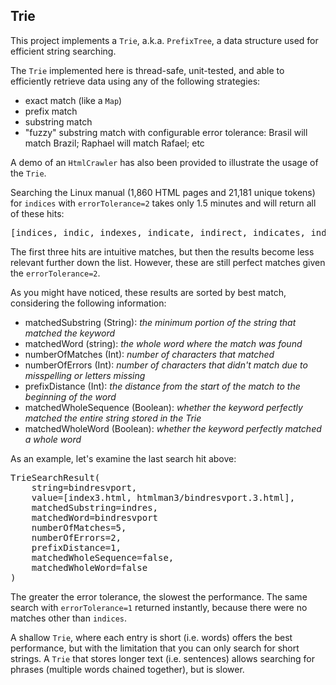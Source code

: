 ## Trie

This project implements a `Trie`, a.k.a. `PrefixTree`, a data structure used for efficient string searching.

The `Trie` implemented here is thread-safe, unit-tested, and able to efficiently retrieve data using any of the following strategies:
  - exact match (like a `Map`)
  - prefix match
  - substring match
  - "fuzzy" substring match with configurable error tolerance: Brasil will match Brazil; Raphael will match Rafael; etc

A demo of an `HtmlCrawler` has also been provided to illustrate the usage of the `Trie`.

Searching the Linux manual (1,860 HTML pages and 21,181 unique tokens) for `indices` with `errorTolerance=2` takes only 1.5 minutes and will return all of these hits:

<pre>
[indices, indic, indexes, indicate, indirect, indicates, indicated, indicator, indicating, indication, indicators, indirectly, inacessible, inaccessble, inaccessible, indirections, indistinguishable, bindings, bindresvport]
</pre>

The first three hits are intuitive matches, but then the results become less relevant further down the list. However, these are still perfect matches given the `errorTolerance=2`.

As you might have noticed, these results are sorted by best match, considering the following information:
    
- matchedSubstring (String): *the minimum portion of the string that matched the keyword*
- matchedWord (string): *the whole word where the match was found*
- numberOfMatches (Int): *number of characters that matched*
- numberOfErrors (Int): *number of characters that didn't match due to misspelling or letters missing*
- prefixDistance (Int): *the distance from the start of the match to the beginning of the word*
- matchedWholeSequence (Boolean): *whether the keyword perfectly matched the entire string stored in the Trie*
- matchedWholeWord (Boolean): *whether the keyword perfectly matched a whole word*

As an example, let's examine the last search hit above:

<pre>
TrieSearchResult(
    string=bindresvport, 
    value=[index3.html, htmlman3/bindresvport.3.html], 
    matchedSubstring=indres, 
    matchedWord=bindresvport
    numberOfMatches=5, 
    numberOfErrors=2, 
    prefixDistance=1, 
    matchedWholeSequence=false, 
    matchedWholeWord=false
)
</pre>

The greater the error tolerance, the slowest the performance. The same search with `errorTolerance=1` returned instantly, because there were no matches other than `indices`.

A shallow `Trie`, where each entry is short (i.e. words) offers the best performance, but with the limitation that you can only search for short strings. A `Trie` that stores longer text (i.e. sentences) allows searching for phrases (multiple words chained together), but is slower.